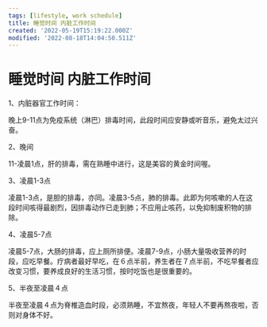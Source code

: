 ```yaml
---
tags: [lifestyle, work schedule]
title: 睡觉时间 内脏工作时间
created: '2022-05-19T15:19:22.000Z'
modified: '2022-08-18T14:04:50.511Z'
---
```


# 睡觉时间 内脏工作时间

1、内脏器官工作时间：

晚上9-11点为免疫系统（淋巴）排毒时间，此段时间应安静或听音乐，避免太过兴奋。


2、晚间

11-凌晨1点，肝的排毒，需在熟睡中进行，这是美容的黄金时间喔。


3、凌晨1-3点

凌晨1-3点，是胆的排毒，亦同。凌晨3-5点，肺的排毒。此即为何咳嗽的人在这段时间咳得最剧烈，因排毒动作已走到肺；不应用止咳药，以免抑制废积物的排除。

4、凌晨5-7点

凌晨5-7点，大肠的排毒，应上厕所排便。凌晨7-9点，小肠大量吸收营养的时段，应吃早餐。疗病者最好早吃，在６点半前，养生者在７点半前，不吃早餐者应改变习惯，要养成良好的生活习惯，按时吃饭也是很重要的。

5、半夜至凌晨４点

半夜至凌晨４点为脊椎造血时段，必须熟睡，不宜熬夜，年轻人不要再熬夜啦，否则对身体不好。
